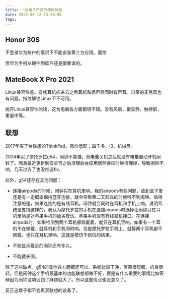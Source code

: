 ```yaml
---
title: 一些电子产品的使用体验
date: 2025-06-12 13:58:05
tags:
---
```


## Honor 30S

不登录华为账户的情况下不能安装第三方应用。震惊

但华为手机从硬件到软件还是很靠谱的。

## MateBook X Pro 2021

Linux兼容性差。有线耳机插进去之后耳机和扬声器同时有声音。自带的麦克风也有问题。指纹解锁Linux下不可用。

抛开Linux兼容性的话，这台电脑各方面都很不错。没有风扇，很安静，触控屏，重量中等。

## 联想

2017年买了台联想的ThinkPad，高价低配：四千多，i3，机械盘。

2024年买了摩托罗拉g54，闹钟不靠谱。低电量关机之后就没有电量自动开机闹铃了。而且最近更新到安卓15之后清理后台应用居然会把时钟清理掉，导致闹铃不响，几天过去了也没推送fix。

此外，g54还存在其他问题：

- 连接airpods的时候，闹钟只在耳机里响。我的airpods有些问题，放到盒子里还是有一定概率保持蓝牙连接，就会导致第二天起床的时候听不到闹钟。值得注意的是，如果连接的是有线耳机，闹钟就会同时在耳机和手机上响，说明系统是支持这样的。我认为摩托罗拉的手机在连接airpods时选择让闹钟只在耳机里响是对苹果手机的拙劣模仿。苹果手机没有有线耳机接口，在连接airpods时，如果检测到两个耳机都佩戴着，就只在耳机里响，如果有一个耳机不在佩戴，就耳机和手机同时响。但是摩托罗拉手机上，就算两个耳机都不佩戴，也只在耳机里响，这就是模仿不到位的结果。

- 不能显示最近的闹钟还有多久。

- 不能截长图。

除了这些缺点，g54的其他各方面都还可以。系统比较干净，屏幕很舒服，机身很轻。但是闹钟这个手机最基本的功能联想都做不好，要是有什么重要的事情比如答辩因为闹钟没响迟到了麻烦就大了。所以这些优点也没意义了。

反正这辈子都不会再买联想的设备了。
